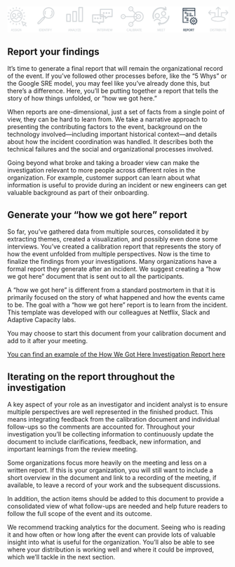 ![Report Header](assets/images/headers/Howie-Report.png)

## Report your findings
It’s time to generate a final report that will remain the organizational record of the event. If you’ve followed other processes before, like the “5 Whys” or the Google SRE model, you may feel like you’ve already done this, but there’s a difference. Here, you’ll be putting together a report that tells the story of how things unfolded, or “how we got here.”

When reports are one-dimensional, just a set of facts from a single point of view, they can be hard to learn from. We take a narrative approach to presenting the contributing factors to the event, background on the technology involved—including important historical context—and details about how the incident coordination was handled. It describes both the technical failures and the social and organizational processes involved.

Going beyond what broke and taking a broader view can make the investigation relevant to more people across different roles in the organization. For example, customer support can learn about what information is useful to provide during an incident or new engineers can get valuable background as part of their onboarding.

## Generate your “how we got here” report
So far, you’ve gathered data from multiple sources, consolidated it by extracting themes, created a visualization, and possibly even done some interviews. You’ve created a calibration report that represents the story of how the event unfolded from multiple perspectives. Now is the time to finalize the findings from your investigations. Many organizations have a formal report they generate after an incident. We suggest creating a “how we got here” document that is sent out to all the participants.

A “how we got here” is different from a standard postmortem in that it is primarily focused on the story of what happened and how the events came to be. The goal with a “how we got here” report is to learn from the incident. This template was developed with our colleagues at Netflix, Slack and Adaptive Capacity labs.

You may choose to start this document from your calibration document and add to it after your meeting.

[You can find an example of the How We Got Here Investigation Report here](assets/HowWeGotHereReportGuide.pdf)

## Iterating on the report throughout the investigation
A key aspect of your role as an investigator and incident analyst is to ensure multiple perspectives are well represented in the finished product. This means integrating feedback from the calibration document and individual follow-ups so the comments are accounted for. Throughout your investigation you’ll be collecting information to continuously update the document to include clarifications, feedback, new information, and important learnings from the review meeting.

Some organizations focus more heavily on the meeting and less on a written report. If this is your organization, you will still want to include a short overview in the document and link to a recording of the meeting, if available, to leave a record of your work and the subsequent discussions.

In addition, the action items should be added to this document to provide a consolidated view of what follow-ups are needed and help future readers to follow the full scope of the event and its outcome.

We recommend tracking analytics for the document. Seeing who is reading it and how often or how long after the event can provide lots of valuable insight into what is useful for the organization. You’ll also be able to see where your distribution is working well and where it could be improved, which we’ll tackle in the next section.
